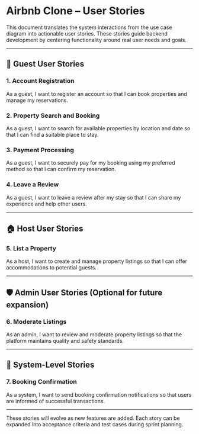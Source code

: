 # Airbnb Clone – User Stories

This document translates the system interactions from the use case diagram into actionable user stories. These stories guide backend development by centering functionality around real user needs and goals.

---

## 👤 Guest User Stories

### 1. Account Registration
As a guest, I want to register an account so that I can book properties and manage my reservations.

### 2. Property Search and Booking
As a guest, I want to search for available properties by location and date so that I can find a suitable place to stay.

### 3. Payment Processing
As a guest, I want to securely pay for my booking using my preferred method so that I can confirm my reservation.

### 4. Leave a Review
As a guest, I want to leave a review after my stay so that I can share my experience and help other users.

---

## 🏠 Host User Stories

### 5. List a Property
As a host, I want to create and manage property listings so that I can offer accommodations to potential guests.

---

## 🛡️ Admin User Stories (Optional for future expansion)

### 6. Moderate Listings
As an admin, I want to review and moderate property listings so that the platform maintains quality and safety standards.

---

## 🔄 System-Level Stories

### 7. Booking Confirmation
As a system, I want to send booking confirmation notifications so that users are informed of successful transactions.

---

These stories will evolve as new features are added. Each story can be expanded into acceptance criteria and test cases during sprint planning.
